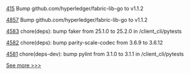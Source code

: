 
[415](https://github.com/hyperledger/fabric-ca/pull/415) Bump github.com/hyperledger/fabric-lib-go to v1.1.2

[4857](https://github.com/hyperledger/fabric/pull/4857) Bump github.com/hyperledger/fabric-lib-go to v1.1.2

[4583](https://github.com/hyperledger/iroha/pull/4583) chore(deps): bump faker from 25.1.0 to 25.2.0 in /client_cli/pytests

[4582](https://github.com/hyperledger/iroha/pull/4582) chore(deps): bump parity-scale-codec from 3.6.9 to 3.6.12

[4581](https://github.com/hyperledger/iroha/pull/4581) chore(deps-dev): bump pylint from 3.1.0 to 3.1.1 in /client_cli/pytests


[See more >>>](https://start-here.hyperledger.org/pull-requests)
